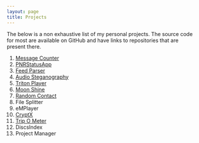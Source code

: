 ```yaml
---
layout: page
title: Projects
---
```

The below is a non exhaustive list of my personal projects. The source code for most are available on GitHub and have links to repositories that are present there.

1. [Message Counter](https://github.com/midhunhk/message-counter)
2. [PNRStatusApp](https://github.com/midhunhk/pnrstatusapp)
3. [Feed Parser](https://github.com/midhunhk/feed-parser)
4. [Audio Steganography](https://github.com/midhunhk/steganos)
5. [Triton Player](https://github.com/midhunhk/triton-player)
6. [Moon Shine](https://github.com/midhunhk/moon-shine)
7. [Random Contact](https://github.com/midhunhk/random-contact)
8. File Splitter
9. eMPlayer
10. [CryptX](https://github.com/midhunhk/cryptx-v5)
11. [Trip O Meter](https://github.com/midhunhk/trip-o-meter)
12. DiscsIndex
13. Project Manager
